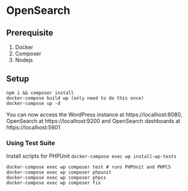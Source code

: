 # OpenSearch

## Prerequisite

1. Docker
2. Composer
3. Nodejs

## Setup 

```
npm i && composer install
docker-compose build wp (only need to do this once)
docker-compose up -d
```

You can now access the WordPress instance at https://localhost:8080, OpenSearch at https://localhost:9200 and OpenSearch dashboards at https://localhost:5601

### Using Test Suite

Install scripts for PHPUnit `docker-compose exec wp install-wp-tests`

```
docker-compose exec wp composer test # runs PHPUnit and PHPCS
docker-compose exec wp composer phpunit
docker-compose exec wp composer phpcs
docker-compose exec wp composer fix
```
